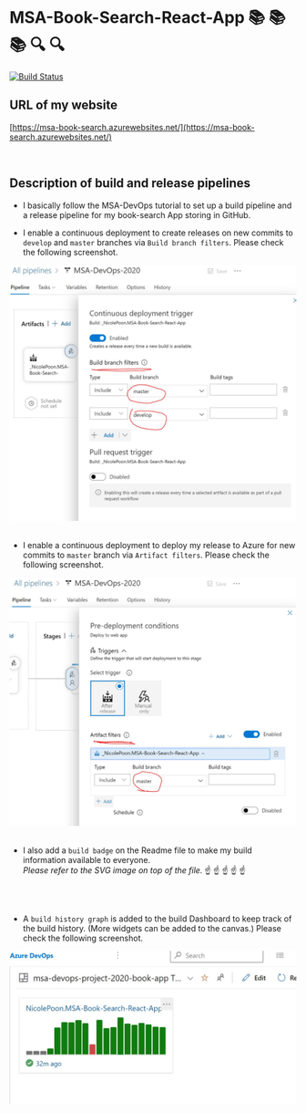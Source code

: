 # MSA-Book-Search-React-App :books: :books: :books: :mag: :mag: 

[![Build Status](https://dev.azure.com/nicolepoonhkmsabooksearchapp/msa-devops-project-2020-book-app/_apis/build/status/NicolePoon.MSA-Book-Search-React-App?branchName=master)](https://dev.azure.com/nicolepoonhkmsabooksearchapp/msa-devops-project-2020-book-app/_build/latest?definitionId=2&branchName=master)

## URL of my website

[https://msa-book-search.azurewebsites.net/](https://msa-book-search.azurewebsites.net/) 


<br/>

## Description of build and release pipelines


* I basically follow the MSA-DevOps tutorial to set up a build pipeline and a release pipeline for my book-search App storing in GitHub.

* I enable a continuous deployment to create releases on new commits to `develop` and `master` branches via `Build branch filters`.
Please check the following screenshot.

![build branch filters](image/build_branch_filters.jpg)
<br/>
<br/>

* I enable a continuous deployment to deploy my release to Azure for new commits to `master` branch via `Artifact filters`.
Please check the following screenshot.

![artifact filters](image/artifact_filters.jpg)
<br/>
<br/>

* I also add a `build badge` on the Readme file to make my build information available to everyone.<br/>
*Please refer to the SVG image on top of the file.* :point_up: :point_up: :point_up: :point_up: :point_up:
<br/>
<br/>

* A `build history graph` is added to the build Dashboard to keep track of the build history. (More widgets can be added to the canvas.)
Please check the following screenshot.

![build history](image/build_histroy_widget.jpg)

